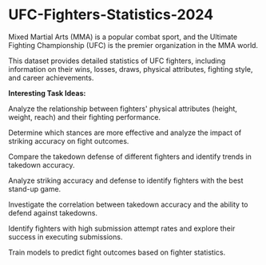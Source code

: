 # UFC-Fighters-Statistics-2024

Mixed Martial Arts (MMA) is a popular combat sport, and the Ultimate Fighting Championship (UFC) is the premier organization in the MMA world.

This dataset provides detailed statistics of UFC fighters, including information on their wins, losses, draws, physical attributes, fighting style, and career achievements.

**Interesting Task Ideas:**

Analyze the relationship between fighters' physical attributes (height, weight, reach) and their fighting performance.

Determine which stances are more effective and analyze the impact of striking accuracy on fight outcomes.

Compare the takedown defense of different fighters and identify trends in takedown accuracy.

Analyze striking accuracy and defense to identify fighters with the best stand-up game.

Investigate the correlation between takedown accuracy and the ability to defend against takedowns.

Identify fighters with high submission attempt rates and explore their success in executing submissions.

Train models to predict fight outcomes based on fighter statistics.
